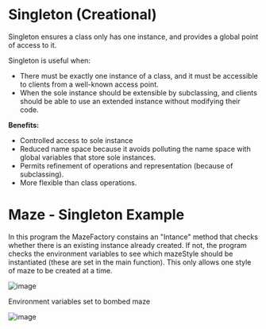 # Singleton (Creational)

Singleton ensures a class only has one instance, and provides a global point of access to it.

Singleton is useful when:
- There must be exactly one instance of a class, and it must be accessible to clients from a well-known access point.
- When the sole instance should be extensible by subclassing, and clients should be able to use an extended instance without modifying their code.

**Benefits:**
- Controlled access to sole instance
- Reduced name space because it avoids polluting the name space with global variables that store sole instances.
- Permits refinement of operations and representation (because of subclassing).
- More flexible than class operations.

# Maze - Singleton Example

In this program the MazeFactory constains an "Intance" method that checks whether there is an existing instance already created. If not, the program checks the environment variables to see which mazeStyle should be instantiated (these are set in the main function). This only allows one style of maze to be created at a time.

![image](https://github.com/evan-placenis/Singleton/assets/112578037/0cb5d28a-702c-427c-b7d9-b59b361e12b3)

Environment variables set to bombed maze

![image](https://github.com/evan-placenis/Singleton/assets/112578037/232b8ce9-1fea-4e04-84b2-84ac731a650f)
